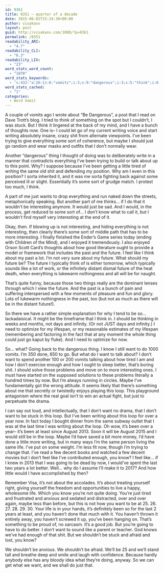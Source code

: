 ```yaml
---
id: 9361
title: 0351 – quarter of a decade
date: 2015-06-02T15:24:38+00:00
author: visakanv
layout: post
guid: http://visakanv.com/1000/?p=9361
permalink: /0351
readability_ARI:
  - "4.7"
readability_CLI:
  - "6.3"
readability_LIX:
  - "23"
word_stats_word_count:
  - "1070"
word_stats_keywords:
  - 's:432:"a:26:{s:6:"vomits";i:3;s:9:"dangerous";i:3;s:5:"think";i:6;s:5:"stuck";i:3;s:7:"writing";i:6;s:4:"shit";i:4;s:6:"trying";i:3;s:4:"sort";i:4;s:5:"maybe";i:4;s:4:"just";i:8;s:5:"thing";i:3;s:7:"because";i:3;s:6:"little";i:3;s:5:"tired";i:3;s:4:"same";i:4;s:11:"interesting";i:6;s:4:"know";i:5;s:4:"past";i:4;s:6:"future";i:7;s:4:"feel";i:3;s:4:"like";i:5;s:5:"going";i:3;s:4:"want";i:8;s:6:"better";i:3;s:4:"loop";i:5;s:4:"life";i:3;}";'
word_stats_cached:
  - "1"
categories:
  - Word Vomit
---
```

A couple of vomits ago I wrote about &#8220;Be Dangerous&#8221;, a post that I read on Dave Trott&#8217;s blog. I tried to think of something on the spot but I couldn&#8217;t, I was stuck. But I think it lingered at the back of my mind, and I have a bunch of thoughts now. One is– I could let go of my current writing voice and start writing absolutely insane, crazy shit from alternate viewpoints. I&#8217;ve been trying to give everything some sort of coherence, but maybe I should just go random and wear masks and outfits that I don&#8217;t normally wear.

Another &#8220;dangerous&#8221; thing I thought of doing was to deliberately write in a manner that contradicts everything I&#8217;ve been trying to build or talk about up to this point. Why? I suppose because I&#8217;ve been getting a little tired of writing the same old shit and defending my position. Why am I even in this position? I sorta inherited it, and it was me sorta fighting back against some perceived ill or slight. Essentially it&#8217;s some sort of grudge match. I protest too much, I think.

A part of me just wants to drop everything and run naked down the streets, metaphorically speaking. But another part of me thinks&#8230; if I do that it wouldn&#8217;t be interesting anymore. It would just be sad. And I would, in the process, get reduced to some sort of&#8230; I don&#8217;t know what to call it, but I wouldn&#8217;t find myself very interesting at the end of it.

Okay, then. If blowing up is not interesting, and hiding everything is not interesting, then clearly there&#8217;s some sort of middle path that has to be more interesting. I finally finished the Ender&#8217;s Game series today (ending with Children of the Mind), and I enjoyed it tremendously. I also enjoyed Orson Scott Card&#8217;s thoughts about how good literature ought to provide a model or framework that includes the past and the future. I feel like I think about my past a lot. I&#8217;m not very sure about my future. What should my future be? The future I typically think of is either tomorrow, which typically sounds like a lot of work, or the infinitely distant dismal future of the heat death, when everything is lukewarm nothingness and all will be for naught.

That&#8217;s quite funny, because those two things really are the dominant lenses through which I view the future. And the past is a bunch of pain and suffering interspersed with a few moments of pleasure and fun and glory. Lots of lukewarm nothingness in the past, too (but not as much as there will be in the distant future!).

So there we have a rather simple explanation for why I tend to be so&#8230; lackadaisical. It might be the timeframe that I think in. I should be thinking in weeks and months, not days and infinity. (Or not JUST days and infinity.) I need to optimize for my lifespan, or my reasonable estimates of my lifespan (remembering and factoring in the fact that at any moment the whole thing could just go kaput by fluke). And I need to optimize for now.

So&#8230; what? Going back to the dangerous thing. I know I still want to do 1000 vomits. I&#8217;m 350 done, 650 to go. But what do I want to talk about? I don&#8217;t want to spend another 100 or 200 vomits talking about how tired I am and how I don&#8217;t exercise enough and how I ought to sleep better, that&#8217;s boring shit. I should solve those problems and move on to more interesting ones. I must have started on the supposed solutions to these problems literally a hundred times by now. But I&#8217;m always running in circles. Maybe I&#8217;ve fundamentally got the wrong attitude. It seems likely that there&#8217;s something about me that secretly or twistedly enjoys playing this loop. This playground antagonism where the real goal isn&#8217;t to win an actual fight, but just to perpetuate the drama.

I can say out loud, and intellectually, that I don&#8217;t want no drama, that I don&#8217;t want to be stuck in this loop. But I&#8217;ve been writing about this loop for over a year now. In fact today I bought dinner from the same subway outlet that I was at the last time I was writing about the loop. Oh wow, it&#8217;s been over a year– it&#8217;s been at least since August 2013. Soon it will be August 2015 and I would still be in the loop. Maybe I&#8217;d have saved a bit more money, I&#8217;d have done a little more writing, but in many ways I&#8217;m the same person living the same life. I&#8217;ve put on some weight. I&#8217;m less fit now, though I&#8217;m trying to change that. I&#8217;ve read a few decent books and watched a few decent movies but I don&#8217;t feel like I&#8217;ve contributed enough, you know? I feel like&#8230; if I knew in 2013 that I was going to be dead by now, I would&#8217;ve spent the last two years a lot better. Well&#8230; why do I assume I&#8217;ll make it to 2017? And how little would I have accomplished by then?

Remember Visa, it&#8217;s not about the accolades. It&#8217;s about treating yourself right, giving yourself the freedom and opportunities to live a happy, wholesome life. Which you know you&#8217;re not quite doing. You&#8217;re just tired and frustrated and anxious and sedated and distracted, over and over again, maybe less than before, but this is not how you want to be at 25. 26. 27. 28. 29. 30. Your life is in your hands, it&#8217;s definitely been so for the last 2 years at least, and you haven&#8217;t done that much with it. You haven&#8217;t thrown it entirely away, you haven&#8217;t screwed it up, you&#8217;ve been hanging on. That&#8217;s something to be proud of, no sarcasm. It&#8217;s a good job. But you&#8217;re going to have to do better. I don&#8217;t want to sound like a parent or teacher. God knows we&#8217;ve had enough of that shit. But we shouldn&#8217;t be stuck and afraid and lost, you know?

We shouldn&#8217;t be anxious. We shouldn&#8217;t be afraid. We&#8217;ll be 25 and we&#8217;ll stand tall and breathe deep and smile and laugh with confidence. Because hardly anybody else has any bloody idea what they&#8217;re doing, anyway. So we can get what we want, and we shall do just that.